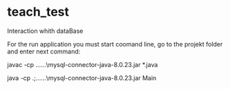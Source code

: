 # teach_test
Interaction whith dataBase

For the run application you must start coomand line,
go to the projekt folder and enter next command:

javac -cp ..\..\..\mysql-connector-java-8.0.23.jar *.java

java -cp .;..\..\..\mysql-connector-java-8.0.23.jar Main
